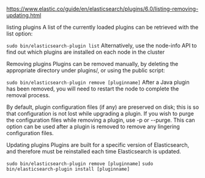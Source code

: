 

https://www.elastic.co/guide/en/elasticsearch/plugins/6.0/listing-removing-updating.html

listing plugins
A list of the currently loaded plugins can be retrieved with the list option:

`sudo bin/elasticsearch-plugin list`
Alternatively, use the node-info API to find out which plugins are installed on each node in the cluster

Removing plugins
Plugins can be removed manually, by deleting the appropriate directory under plugins/, or using the public script:

`sudo bin/elasticsearch-plugin remove [pluginname]`
After a Java plugin has been removed, you will need to restart the node to complete the removal process.

By default, plugin configuration files (if any) are preserved on disk; this is so that configuration is not lost while upgrading a plugin. If you wish to purge the configuration files while removing a plugin, use -p or --purge. This can option can be used after a plugin is removed to remove any lingering configuration files.

Updating plugins
Plugins are built for a specific version of Elasticsearch, and therefore must be reinstalled each time Elasticsearch is updated.

`sudo bin/elasticsearch-plugin remove [pluginname]`
`sudo bin/elasticsearch-plugin install [pluginname]`